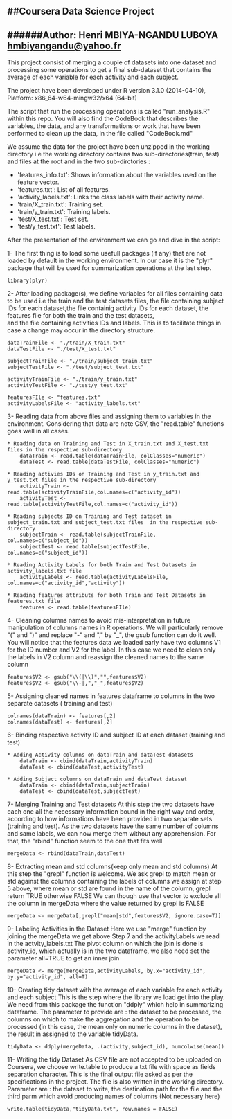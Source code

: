 ##Coursera Data Science Project
-------------------------------

######Author: Henri MBIYA-NGANDU LUBOYA <hmbiyangandu@yahoo.fr>
------
This project consist of merging a couple of datasets into one dataset and processing some operations 
to get a final sub-dataset that contains the average of each variable for each activity and each subject. 

The project have been developed under R version 3.1.0 (2014-04-10), Platform: x86_64-w64-mingw32/x64 (64-bit)

The script that run the processing operations is called "run_analysis.R" within this repo.
You will also find the CodeBook that describes the variables, the data, and any transformations 
or work that have been performed to clean up the data, in the file called "CodeBook.md"

We assume the data for the project have been unzipped in the working directory i.e the working directory 
contains two sub-directories(train, test) and files at the root and in the two sub-dirctories :

* 'features_info.txt': Shows information about the variables used on the feature vector.
* 'features.txt': List of all features.
* 'activity_labels.txt': Links the class labels with their activity name.
* 'train/X_train.txt': Training set.
* 'train/y_train.txt': Training labels.
* 'test/X_test.txt': Test set.
* 'test/y_test.txt': Test labels.

After the presentation of the environment we can go and dive in the script:

1- The first thing is to load some usefull packages (if any) that are not loaded by default in the working environment. 
In our case it is the "plyr" package that will be used for summarization operations at the last step.

	library(plyr)

2- After loading package(s), we define variables for all files containing data to be used i.e the train and the test datasets files,
the file containing subject IDs for each dataset,the file containig activity IDs for each dataset, the features file for both the train and the test datasets,  
and the file containing activities IDs and labels. This is to facilitate things in case a change may occur in the directory structure.

	dataTrainFile <- "./train/X_train.txt"
	dataTestFile <- "./test/X_test.txt"

	subjectTrainFile <- "./train/subject_train.txt"
	subjectTestFile <- "./test/subject_test.txt"

	activityTrainFile <- "./train/y_train.txt"
	activityTestFile <- "./test/y_test.txt"

	featuresFIle <- "features.txt"
	activityLabelsFile <- "activity_labels.txt"

3- Reading data from above files and assigning them to variables in the environment.
Considering that data are note CSV, the "read.table" functions goes well in all cases.

	* Reading data on Training and Test in X_train.txt and X_test.txt files in the respective sub-directory
		dataTrain <- read.table(dataTrainFile, colClasses="numeric")
		dataTest <- read.table(dataTestFile, colClasses="numeric")

	* Reading activies IDs on Training and Test in y_train.txt and y_test.txt files in the respective sub-directory
		activityTrain <- read.table(activityTrainFile,col.names=c("activity_id"))
		activityTest <- read.table(activityTestFile,col.names=c("activity_id"))

	* Reading subjects ID on Training and Test dataset in subject_train.txt and subject_test.txt files  in the respective sub-directory
		subjectTrain <- read.table(subjectTrainFile, col.names=c("subject_id"))
		subjectTest <- read.table(subjectTestFile, col.names=c("subject_id"))

	* Reading Activity Labels for both Train and Test Datasets in activity_labels.txt file
		activityLabels <- read.table(activityLabelsFile, col.names=c("activity_id","activity"))

	* Reading features attributs for both Train and Test Datasets in features.txt file
		features <- read.table(featuresFIle)

4- Cleaning columns names to avoid mis-interpretation in future manipulation of columns names in R operations.
We will particularly remove "(" and ")" and replace "-" and "," by "_", the gsub function can do it well.
You will notice that the features data we loaded early have two columns V1 for the ID number and V2 for the label.
In this case we need to clean only the labels in V2 column and reassign the cleaned names to the same column

	features$V2 <- gsub("\\(|\\)","",features$V2)
	features$V2 <- gsub("\\-|,","_",features$V2)

5- Assigning cleaned names in features dataframe to columns in the two separate datasets ( training and test)

	colnames(dataTrain) <- features[,2]
	colnames(dataTest) <- features[,2]

6- Binding respective activity ID and subject ID at each dataset (training and test)

	* Adding Activity columns on dataTrain and dataTest datasets
		dataTrain <- cbind(dataTrain,activityTrain)
		dataTest <- cbind(dataTest,activityTest)

	* Adding Subject columns on dataTrain and dataTest dataset
		dataTrain <- cbind(dataTrain,subjectTrain)
		dataTest <- cbind(dataTest,subjectTest)

7- Merging Training and Test datasets
At this step the two datasets have each one all the necessary information bound in the right way and order,
according to how informations have been provided in two separate sets (training and test). As the two datasets have 
the same number of columns and same labels, we can now merge them without any apprehension. 
For that, the "rbind" function seem to the one that fits well

	mergeData <- rbind(dataTrain,dataTest)

8- Extracting mean and std columns(keep only mean and std columns)
At this step the "grepl" function is welcome. We ask grepl to match mean or std against the columns containing the labels of 
columns we assign at step 5 above, where mean or std are found in the name of the column, grepl return TRUE otherwise FALSE
We can though use that vector to exclude all the column in mergeData where the value returned by grepl is FALSE

	mergeData <- mergeData[,grepl("mean|std",features$V2, ignore.case=T)]

9- Labeling Activities in the Dataset
Here we use "merge" function by joining the mergeData we get above Step 7 and the activityLabels we read in the actvity_labels.txt
The pivot column on which the join is done is activity_id, which actually is in the two dataframe, we also need set the parameter all=TRUE
to get an inner join

	mergeData <- merge(mergeData,activityLabels, by.x="activity_id", by.y="activity_id", all=T)

10- Creating tidy dataset with the average of each variable for each activity and each subject
This is the step where the library we load get into the play. We need from this package the function "ddply" which help in summarizing
dataframe. The parameter to provide are : the dataset to be processed, the columns on which to make the aggregation and the operation to
be processed (in this case, the mean only on numeric columns in the dataset), the result in assigned to the variable tidyData.

	tidyData <- ddply(mergeData, .(activity,subject_id), numcolwise(mean))
	
11- Writing the tidy Dataset
As CSV file are not accepted to be uploaded on Coursera, we choose write.table to produce a txt file with space as fields separation character.
This is the final output file asked as per the specifications in the project. The file is also written in the working directory.
Parameter are : the dataset to write, the destination path for the file and the third parm which avoid producing names of columns (Not necessary here) 
	
	write.table(tidyData,"tidyData.txt", row.names = FALSE)